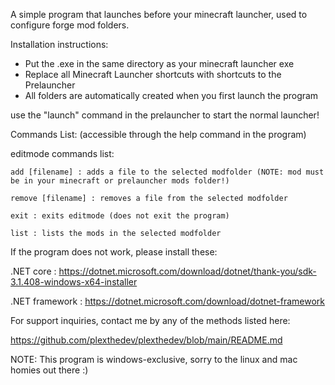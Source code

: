 A simple program that launches before your minecraft launcher, used to configure forge mod folders.

Installation instructions:
- Put the .exe in the same directory as your minecraft launcher exe
- Replace all Minecraft Launcher shortcuts with shortcuts to the Prelauncher
- All folders are automatically created when you first launch the program

use the "launch" command in the prelauncher to start the normal launcher!


Commands List: (accessible through the help command in the program)

editmode commands list:

    add [filename] : adds a file to the selected modfolder (NOTE: mod must be in your minecraft or prelauncher mods folder!)
    
    remove [filename] : removes a file from the selected modfolder
    
    exit : exits editmode (does not exit the program)
    
    list : lists the mods in the selected modfolder


If the program does not work, please install these:

.NET core : https://dotnet.microsoft.com/download/dotnet/thank-you/sdk-3.1.408-windows-x64-installer

.NET framework : https://dotnet.microsoft.com/download/dotnet-framework


For support inquiries, contact me by any of the methods listed here:

https://github.com/plexthedev/plexthedev/blob/main/README.md


NOTE: This program is windows-exclusive, sorry to the linux and mac homies out there :)




